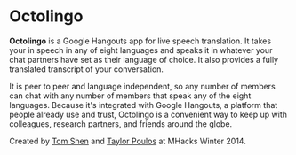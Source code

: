 Octolingo
=========

**Octolingo** is a Google Hangouts app for live speech translation. It takes your in speech in any of eight languages and speaks it in whatever your chat partners have set as their language of choice. It also provides a fully translated transcript of your conversation.

It is peer to peer and language independent, so any number of members can chat with any number of members that speak any of the eight languages. Because it's integrated with Google Hangouts, a platform that people already use and trust, Octolingo is a convenient way to keep up with colleagues, research partners, and friends around the globe.

Created by [Tom Shen](http://www.tomshen.me) and [Taylor Poulos](http://www.nyan.cat/) at MHacks Winter 2014.
